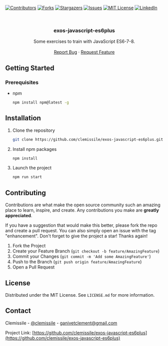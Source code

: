 <div id="top"></div>

<!-- PROJECT SHIELDS -->

[![Contributors][contributors-shield]][contributors-url]
[![Forks][forks-shield]][forks-url]
[![Stargazers][stars-shield]][stars-url]
[![Issues][issues-shield]][issues-url]
[![MIT License][license-shield]][license-url]
[![LinkedIn][linkedin-shield]][linkedin-url]

<!-- PROJECT LOGO -->
<br />

<div align="center">
	<h3 align="center">exos-javascript-es6plus</h3>
	<p align="center">
		Some exercises to train with JavaScript ES6-7-8.
		<br />
		<br />
		<a href="https://github.com/clemissile/exos-javascript-es6plus/issues">Report Bug</a>
		·
		<a href="https://github.com/clemissile/exos-javascript-es6plus/issues">Request Feature</a>
	</p>
</div>

<!-- GETTING STARTED -->

## Getting Started

### Prerequisites

- npm
  ```sh
  npm install npm@latest -g
  ```

## Installation

1. Clone the repository
   ```sh
   git clone https://github.com/clemissile/exos-javascript-es6plus.git
   ```
2. Install npm packages
   ```sh
   npm install
   ```
3. Launch the project
   ```sh
   npm run start

<!-- CONTRIBUTING -->

## Contributing

Contributions are what make the open source community such an amazing place to learn, inspire, and create. Any contributions you make are **greatly appreciated**.

If you have a suggestion that would make this better, please fork the repo and create a pull request. You can also simply open an issue with the tag "enhancement".
Don't forget to give the project a star! Thanks again!

1. Fork the Project
2. Create your Feature Branch (`git checkout -b feature/AmazingFeature`)
3. Commit your Changes (`git commit -m 'Add some AmazingFeature'`)
4. Push to the Branch (`git push origin feature/AmazingFeature`)
5. Open a Pull Request

<!-- LICENSE -->

## License

Distributed under the MIT License. See `LICENSE.md` for more information.

<!-- CONTACT -->

## Contact

Clemissile - [@clemissile](https://twitter.com/clemissile) - ganivetclement@gmail.com

Project Link: [https://github.com/clemissile/exos-javascript-es6plus](https://github.com/clemissile/exos-javascript-es6plus)

<!-- MARKDOWN LINKS & IMAGES -->
<!-- https://www.markdownguide.org/basic-syntax/#reference-style-links -->

[contributors-shield]: https://img.shields.io/github/contributors/clemissile/exos-javascript-es6plus.svg?style=for-the-badge
[contributors-url]: https://github.com/clemissile/exos-javascript-es6plus/graphs/contributors
[forks-shield]: https://img.shields.io/github/forks/clemissile/exos-javascript-es6plus.svg?style=for-the-badge
[forks-url]: https://github.com/clemissile/exos-javascript-es6plus/network/members
[stars-shield]: https://img.shields.io/github/stars/clemissile/exos-javascript-es6plus.svg?style=for-the-badge
[stars-url]: https://github.com/clemissile/exos-javascript-es6plus/stargazers
[issues-shield]: https://img.shields.io/github/issues/clemissile/exos-javascript-es6plus.svg?style=for-the-badge
[issues-url]: https://github.com/clemissile/exos-javascript-es6plus/issues
[license-shield]: https://img.shields.io/github/license/clemissile/exos-javascript-es6plus.svg?style=for-the-badge
[license-url]: https://github.com/clemissile/exos-javascript-es6plus/blob/master/LICENCE.md
[linkedin-shield]: https://img.shields.io/badge/-LinkedIn-black.svg?style=for-the-badge&logo=linkedin&colorB=555
[linkedin-url]: https://linkedin.com/in/clementganivet